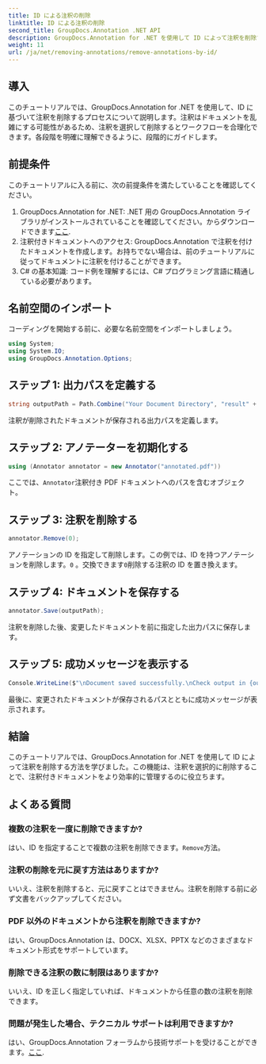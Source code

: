 ```yaml
---
title: ID による注釈の削除
linktitle: ID による注釈の削除
second_title: GroupDocs.Annotation .NET API
description: GroupDocs.Annotation for .NET を使用して ID によって注釈を削除する方法を学習します。ドキュメントのワークフローを効率的に合理化します。
weight: 11
url: /ja/net/removing-annotations/remove-annotations-by-id/
---
```

## 導入
このチュートリアルでは、GroupDocs.Annotation for .NET を使用して、ID に基づいて注釈を削除するプロセスについて説明します。注釈はドキュメントを乱雑にする可能性があるため、注釈を選択して削除するとワークフローを合理化できます。各段階を明確に理解できるように、段階的にガイドします。
## 前提条件
このチュートリアルに入る前に、次の前提条件を満たしていることを確認してください。
1.  GroupDocs.Annotation for .NET: .NET 用の GroupDocs.Annotation ライブラリがインストールされていることを確認してください。からダウンロードできます[ここ](https://releases.groupdocs.com/annotation/net/).
2. 注釈付きドキュメントへのアクセス: GroupDocs.Annotation で注釈を付けたドキュメントを作成します。お持ちでない場合は、前のチュートリアルに従ってドキュメントに注釈を付けることができます。
3. C# の基本知識: コード例を理解するには、C# プログラミング言語に精通している必要があります。

## 名前空間のインポート
コーディングを開始する前に、必要な名前空間をインポートしましょう。
```csharp
using System;
using System.IO;
using GroupDocs.Annotation.Options;
```

## ステップ 1: 出力パスを定義する
```csharp
string outputPath = Path.Combine("Your Document Directory", "result" + Path.GetExtension("input.pdf"));
```
注釈が削除されたドキュメントが保存される出力パスを定義します。
## ステップ 2: アノテーターを初期化する
```csharp
using (Annotator annotator = new Annotator("annotated.pdf"))
```
ここでは、`Annotator`注釈付き PDF ドキュメントへのパスを含むオブジェクト。
## ステップ 3: 注釈を削除する
```csharp
annotator.Remove(0);
```
アノテーションの ID を指定して削除します。この例では、ID を持つアノテーションを削除します。`0` 。交換できます`0`削除する注釈の ID を置き換えます。
## ステップ 4: ドキュメントを保存する
```csharp
annotator.Save(outputPath);
```
注釈を削除した後、変更したドキュメントを前に指定した出力パスに保存します。
## ステップ 5: 成功メッセージを表示する
```csharp
Console.WriteLine($"\nDocument saved successfully.\nCheck output in {outputPath}.");
```
最後に、変更されたドキュメントが保存されるパスとともに成功メッセージが表示されます。

## 結論
このチュートリアルでは、GroupDocs.Annotation for .NET を使用して ID によって注釈を削除する方法を学びました。この機能は、注釈を選択的に削除することで、注釈付きドキュメントをより効率的に管理するのに役立ちます。
## よくある質問
### 複数の注釈を一度に削除できますか?
はい、ID を指定することで複数の注釈を削除できます。`Remove`方法。
### 注釈の削除を元に戻す方法はありますか?
いいえ、注釈を削除すると、元に戻すことはできません。注釈を削除する前に必ず文書をバックアップしてください。
### PDF 以外のドキュメントから注釈を削除できますか?
はい、GroupDocs.Annotation は、DOCX、XLSX、PPTX などのさまざまなドキュメント形式をサポートしています。
### 削除できる注釈の数に制限はありますか?
いいえ、ID を正しく指定していれば、ドキュメントから任意の数の注釈を削除できます。
### 問題が発生した場合、テクニカル サポートは利用できますか?
はい、GroupDocs.Annotation フォーラムから技術サポートを受けることができます。[ここ](https://forum.groupdocs.com/c/annotation/10).
